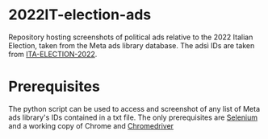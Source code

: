 # 2022IT-election-ads

Repository hosting screenshots of political ads relative to the 2022 Italian Election, taken from the Meta ads library database. The adsì IDs are taken from [ITA-ELECTION-2022](https://github.com/frapierri/ita-election-2022). 

# Prerequisites 

The python script can be used to access and screenshot of any list of Meta ads library's IDs contained in a txt file. The only prerequisites are [Selenium](https://pypi.org/project/selenium/) and a working copy of Chrome and [Chromedriver](https://chromedriver.chromium.org/)

